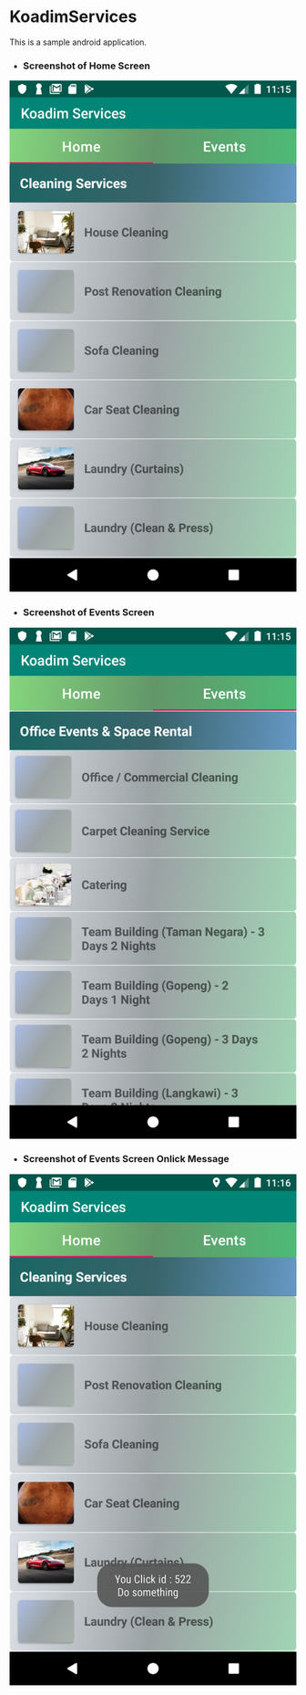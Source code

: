 # KoadimServices
This is a sample android application.


* ### Screenshot of Home Screen

![screenshot of home screen](Screenshot/Screenshot_1564355724.png )

* ### Screenshot of Events Screen

![screenshot of home screen](Screenshot/Screenshot_1564355756.png )

* ### Screenshot of Events Screen Onlick Message

![screenshot of home screen](Screenshot/Screenshot_1564355777.png )

